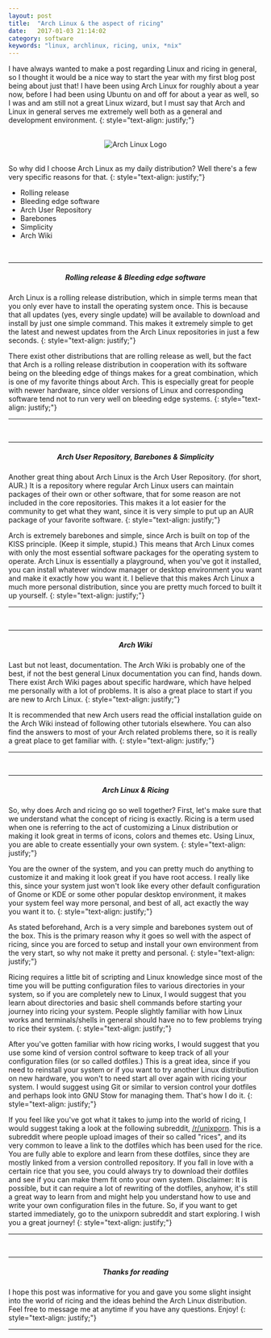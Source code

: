 ```yaml
---
layout: post
title:  "Arch Linux & the aspect of ricing"
date:   2017-01-03 21:14:02
category: software
keywords: "linux, archlinux, ricing, unix, *nix"
---
```


I have always wanted to make a post regarding Linux and ricing in general, so I thought it would be a nice way to start the year with my first blog post being about just that!
I have been using Arch Linux for roughly about a year now, before I had been using Ubuntu on and off for about a year as well, so I was and am still not a great Linux wizard, 
but I must say that Arch and Linux in general serves me extremely well both as a general and development environment.
{: style="text-align: justify;"}

<br>
<center><img src="/assets/img/arch_logo.png" alt="Arch Linux Logo"></center>
<br>

So why did I choose Arch Linux as my daily distribution? Well there's a few very specific reasons for that.
{: style="text-align: justify;"}

>
- Rolling release
- Bleeding edge software
- Arch User Repository
- Barebones
- Simplicity
- Arch Wiki

<br>
<hr>
<center><h5>Rolling release & Bleeding edge software</h5></center>

Arch Linux is a rolling release distribution, which in simple terms mean that you only ever have to install the operating system once. This is because that all updates
(yes, every single update) will be available to download and install by just one simple command. This makes it extremely simple to get the latest and newest updates from the
Arch Linux repositories in just a few seconds.
{: style="text-align: justify;"}

There exist other distributions that are rolling release as well, but the fact that Arch is a rolling release distribution in cooperation with its software being on the bleeding edge
of things makes for a great combination, which is one of my favorite things about Arch. This is especially great for people with newer hardware, since older versions of Linux and corresponding software tend not to run very well on bleeding edge systems.
{: style="text-align: justify;"}
<hr>
<br>
<hr>
<center><h5>Arch User Repository, Barebones & Simplicity</h5></center>

Another great thing about Arch Linux is the Arch User Repository. (for short, AUR.) It is a repository where regular Arch Linux users can maintain packages of their own or other software, that for some reason are not included in the core repositories. This makes it a lot easier for the community to get what they want, since it is very simple to put up an AUR package of your favorite software.
{: style="text-align: justify;"}

Arch is extremely barebones and simple, since Arch is built on top of the KISS principle. (Keep it simple, stupid.) This means that Arch Linux comes with only the most essential software packages
for the operating system to operate. Arch Linux is essentially a playground, when you've got it installed, you can install whatever window manager or desktop environment you want and make it exactly how you want it.
I believe that this makes Arch Linux a much more personal distribution, since you are pretty much forced to built it up yourself.
{: style="text-align: justify;"}
<hr>
<br>
<hr>
<center><h5>Arch Wiki</h5></center>

Last but not least, documentation. The Arch Wiki is probably one of the best, if not the best general Linux documentation you can find, hands down.
There exist Arch Wiki pages about specific hardware, which have helped me personally with a lot of problems. It is also a great place to start if you are new to Arch Linux.
{: style="text-align: justify;"}

It is recommended that new Arch users read the official installation guide on the Arch Wiki instead of following other tutorials elsewhere. 
You can also find the answers to most of your Arch related problems there, so it is really a great place to get familiar with.
{: style="text-align: justify;"}
<hr>
<br>
<hr>
<center><h5>Arch Linux & Ricing</h5></center>

So, why does Arch and ricing go so well together? First, let's make sure that we understand what the concept of ricing is exactly.
Ricing is a term used when one is referring to the act of customizing a Linux distribution or making it look great in terms of icons, colors and themes etc. 
Using Linux, you are able to create essentially your own system.
{: style="text-align: justify;"}

You are the owner of the system, and you can pretty much do anything to customize it and making it look great if you have root access. 
I really like this, since your system just won't look like every other default configuration of Gnome or KDE or some other popular desktop environment, 
it makes your system feel way more personal, and best of all, act exactly the way you want it to.
{: style="text-align: justify;"}

As stated beforehand, Arch is a very simple and barebones system out of the box. This is the primary reason why it goes so well with the aspect of ricing, 
since you are forced to setup and install your own environment from the very start, so why not make it pretty and personal.
{: style="text-align: justify;"}

Ricing requires a little bit of scripting and Linux knowledge since most of the time you will be putting configuration files to various directories in your system,
so if you are completely new to Linux, I would suggest that you learn about directories and basic shell commands before starting your journey into ricing your system.
People slightly familiar with how Linux works and terminals/shells in general should have no to few problems trying to rice their system.
{: style="text-align: justify;"}

After you've gotten familiar with how ricing works, I would suggest that you use some kind of version control software to keep track of all your configuration files 
(or so called dotfiles.) This is a great idea, since if you need to reinstall your system or if you want to try another Linux distribution on new hardware, 
you won't to need start all over again with ricing your system. I would suggest using Git or similar to version control your dotfiles and perhaps 
look into GNU Stow for managing them. That's how I do it.
{: style="text-align: justify;"}

If you feel like you've got what it takes to jump into the world of ricing, I would suggest taking a look at the following subreddit, <a href="https://reddit.com/r/unixporn" target="_blank">/r/unixporn</a>. This is a subreddit where people upload images of their so called "rices", and its very common to leave a link to the dotfiles which has been used for the rice. You are fully able to explore and learn from these dotfiles, since they are mostly linked from a version controlled repository. If you fall in love with a 
certain rice that you see, you could always try to download their dotfiles and see if you can make them fit onto your own system. Disclaimer: It is possible, but it can
require a lot of rewriting of the dotfiles, anyhow, it's still a great way to learn from and might help you understand how to use and write your own configuration
files in the future. So, if you want to get started immediately, go to the unixporn subreddit and start exploring. I wish you a great journey!
{: style="text-align: justify;"}
<hr>
<br>
<hr>
<center><h5>Thanks for reading</h5></center>

I hope this post was informative for you and gave you some slight insight into the world of ricing and the ideas behind the Arch Linux distribution.
Feel free to message me at anytime if you have any questions. Enjoy!
{: style="text-align: justify;"}
<hr>

